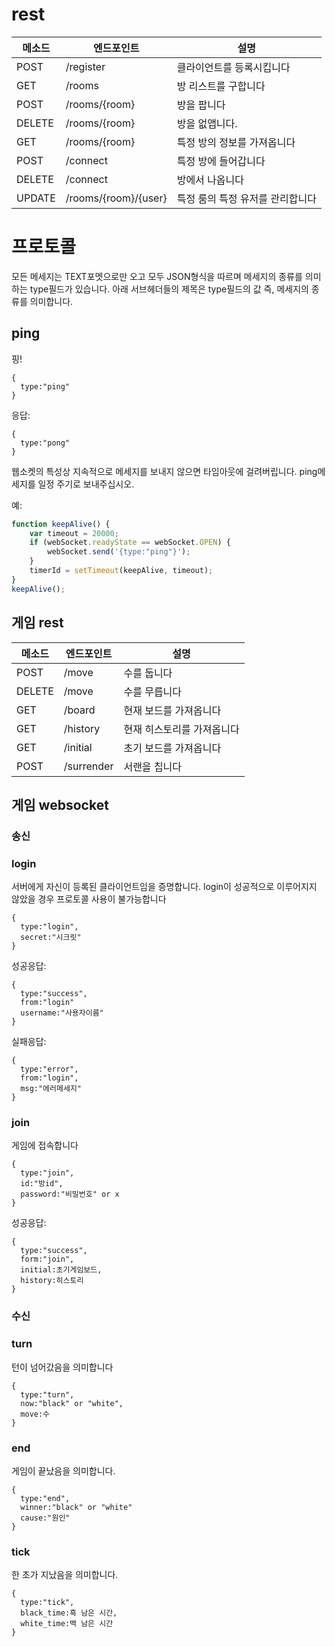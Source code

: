 # rest

| 메소드 | 엔드포인트 | 설명 |
| --- | --- | --- |
| POST | /register | 클라이언트를 등록시킵니다 |
| GET | /rooms | 방 리스트를 구합니다 |
| POST | /rooms/{room} | 방을 팝니다 |
| DELETE | /rooms/{room} | 방을 없앱니다. |
| GET | /rooms/{room} | 특정 방의 정보를 가져옵니다 |
| POST | /connect | 특정 방에 들어갑니다 |
| DELETE | /connect | 방에서 나옵니다 |
| UPDATE | /rooms/{room}/{user} | 특정 룸의 특정 유저를 관리합니다 |

# 프로토콜

모든 메세지는 TEXT포멧으로만 오고 모두 JSON형식을 따르며 메세지의 종류를 의미하는 type필드가 있습니다. 아래 서브헤더들의 제목은 type필드의 값 즉, 메세지의 종류를 의미합니다.

## ping

핑!

```
{
  type:"ping"
}
```

응답:
```
{
  type:"pong"
}
```

웹소켓의 특성상 지속적으로 메세지를 보내지 않으면 타임아웃에 걸려버립니다. ping메세지를 일정 주기로 보내주십시오.

예:
```js
function keepAlive() {
    var timeout = 20000;
    if (webSocket.readyState == webSocket.OPEN) {
        webSocket.send('{type:"ping"}');
    }
    timerId = setTimeout(keepAlive, timeout);
}
keepAlive();
```

## 게임 rest

| 메소드 | 엔드포인트 | 설명 |
| --- | --- | --- |
| POST | /move | 수를 둡니다 |
| DELETE | /move | 수를 무릅니다 |
| GET | /board | 현재 보드를 가져옵니다 |
| GET | /history | 현재 히스토리를 가져옵니다 |
| GET | /initial | 초기 보드를 가져옵니다 |
| POST | /surrender | 서랜을 칩니다 |

## 게임 websocket

### 송신

### login

서버에게 자신이 등록된 클라이언트임을 증명합니다. login이 성공적으로 이루어지지 않았을 경우 프로토콜 사용이 불가능합니다

```
{
  type:"login",
  secret:"시크릿"
}
```

성공응답:
```
{
  type:"success",
  from:"login"
  username:"사용자이름"
}
```

실패응답:
```
{
  type:"error",
  from:"login",
  msg:"에러메세지"
}
```

### join

게임에 접속합니다

```
{
  type:"join",
  id:"방id",
  password:"비밀번호" or x
}
```

성공응답:
```
{
  type:"success",
  form:"join",
  initial:초기게임보드,
  history:히스토리
}
```

### 수신

### turn

턴이 넘어갔음을 의미합니다

```
{
  type:"turn",
  now:"black" or "white",
  move:수
}
```

### end

게임이 끝났음을 의미합니다.

```
{
  type:"end",
  winner:"black" or "white"
  cause:"원인"
}
```

### tick

한 초가 지났음을 의미합니다.

```
{
  type:"tick",
  black_time:흑 남은 시간,
  white_time:백 남은 시간
}
```
